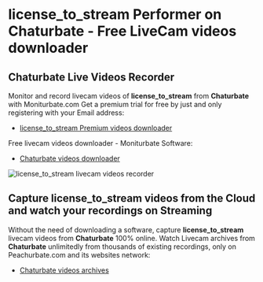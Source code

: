 # license_to_stream Performer on Chaturbate - Free LiveCam videos downloader

## Chaturbate Live Videos Recorder

Monitor and record livecam videos of **license_to_stream** from **Chaturbate** with Moniturbate.com
Get a premium trial for free by just and only registering with your Email address:
* [license_to_stream Premium videos downloader](https://moniturbate.com/request-demo-licence-key.html)

Free livecam videos downloader - Moniturbate Software:
* [Chaturbate videos downloader](https://moniturbate.com/moniturbate-download-software.html)

![license_to_stream livecam videos recorder](https://peachurnet.com/templates/moniturbate-software.png)


## Capture license_to_stream videos from the Cloud and watch your recordings on Streaming

Without the need of downloading a software, capture **license_to_stream** livecam videos from **Chaturbate** 100% online.
Watch Livecam archives from **Chaturbate** unlimitedly from thousands of existing recordings, only on Peachurbate.com and its websites network:
* [Chaturbate videos archives](https://peachurnet.com/)